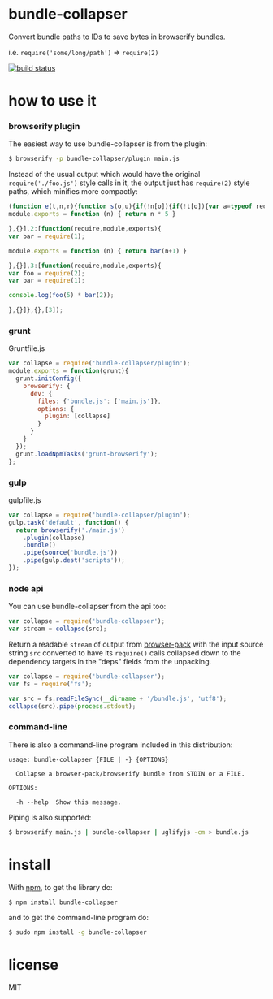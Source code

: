 # bundle-collapser

Convert bundle paths to IDs to save bytes in browserify bundles.

i.e. `require('some/long/path')` => `require(2)`

[![build status](https://secure.travis-ci.org/substack/bundle-collapser.png)](http://travis-ci.org/substack/bundle-collapser)

# how to use it

### browserify plugin

The easiest way to use bundle-collapser is from the plugin:

```sh
$ browserify -p bundle-collapser/plugin main.js
```

Instead of the usual output which would have the original `require('./foo.js')`
style calls in it, the output just has `require(2)` style paths, which minifies
more compactly:

``` js
(function e(t,n,r){function s(o,u){if(!n[o]){if(!t[o]){var a=typeof require=="function"&&require;if(!u&&a)return a(o,!0);if(i)return i(o,!0);var f=new Error("Cannot find module '"+o+"'");throw f.code="MODULE_NOT_FOUND",f}var l=n[o]={exports:{}};t[o][0].call(l.exports,function(e){var n=t[o][1][e];return s(n?n:e)},l,l.exports,e,t,n,r)}return n[o].exports}var i=typeof require=="function"&&require;for(var o=0;o<r.length;o++)s(r[o]);return s})({1:[function(require,module,exports){
module.exports = function (n) { return n * 5 }

},{}],2:[function(require,module,exports){
var bar = require(1);

module.exports = function (n) { return bar(n+1) }

},{}],3:[function(require,module,exports){
var foo = require(2);
var bar = require(1);

console.log(foo(5) * bar(2));

},{}]},{},[3]);
```

### grunt
Gruntfile.js
```js
var collapse = require('bundle-collapser/plugin');
module.exports = function(grunt){
  grunt.initConfig({
    browserify: {
      dev: {
        files: {'bundle.js': ['main.js']},
        options: {
          plugin: [collapse]
        }
      }
    }
  });
  grunt.loadNpmTasks('grunt-browserify');
};
```

### gulp
gulpfile.js
```js
var collapse = require('bundle-collapser/plugin');
gulp.task('default', function() {
  return browserify('./main.js')
    .plugin(collapse)
    .bundle()
    .pipe(source('bundle.js'))
    .pipe(gulp.dest('scripts'));
});
```

### node api

You can use bundle-collapser from the api too:

```js
var collapse = require('bundle-collapser');
var stream = collapse(src);
```

Return a readable `stream` of output from
[browser-pack](https://npmjs.org/package/browser-pack) with the input source
string `src` converted to have its `require()` calls collapsed down to the
dependency targets in the "deps" fields from the unpacking.

```js
var collapse = require('bundle-collapser');
var fs = require('fs');

var src = fs.readFileSync(__dirname + '/bundle.js', 'utf8');
collapse(src).pipe(process.stdout);
```

### command-line

There is also a command-line program included in this distribution:

```
usage: bundle-collapser {FILE | -} {OPTIONS}

  Collapse a browser-pack/browserify bundle from STDIN or a FILE.

OPTIONS:

  -h --help  Show this message.
```

Piping is also supported:

```sh
$ browserify main.js | bundle-collapser | uglifyjs -cm > bundle.js
```

# install

With [npm](https://npmjs.org), to get the library do:

```sh
$ npm install bundle-collapser
```

and to get the command-line program do:

```sh
$ sudo npm install -g bundle-collapser
```

# license

MIT
